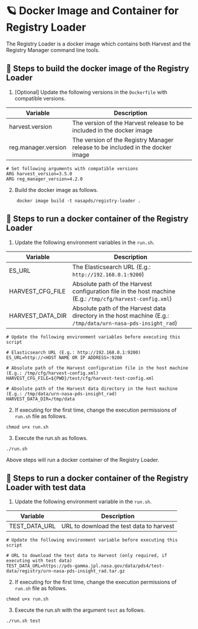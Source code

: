 # 🪐 Docker Image and Container for Registry Loader

The Registry Loader is a docker image which contains both Harvest and the Registry Manager command line tools.

## 🏃 Steps to build the docker image of the Registry Loader

1. [Optional] Update the following versions in the `Dockerfile` with compatible versions.

| Variable            | Description |
| ------------------- | ------------|
| harvest.version     | The version of the Harvest release to be included in the docker image|
| reg.manager.version | The version of the Registry Manager release to be included in the docker image|

```    
# Set following arguments with compatible versions
ARG harvest_version=3.5.0
ARG reg_manager_version=4.2.0
```

2. Build the docker image as follows.

```
    docker image build -t nasapds/registry-loader .
```

## 🏃 Steps to run a docker container of the Registry Loader

1. Update the following environment variables in the `run.sh`.

| Variable          | Description |
| ----------------- | ----------- |
| ES_URL            | The Elasticsearch URL (E.g.: `http://192.168.0.1:9200`) |
| HARVEST_CFG_FILE  | Absolute path of the Harvest configuration file in the host machine (E.g.: `/tmp/cfg/harvest-config.xml`) |
| HARVEST_DATA_DIR  | Absolute path of the Harvest data directory in the host machine (E.g.: `/tmp/data/urn-nasa-pds-insight_rad`) |

```    
# Update the following environment variables before executing this script

# Elasticsearch URL (E.g.: http://192.168.0.1:9200)
ES_URL=http://<HOST NAME OR IP ADDRESS>:9200

# Absolute path of the Harvest configuration file in the host machine (E.g.: /tmp/cfg/harvest-config.xml)
HARVEST_CFG_FILE=${PWD}/test/cfg/harvest-test-config.xml

# Absolute path of the Harvest data directory in the host machine (E.g.: /tmp/data/urn-nasa-pds-insight_rad)
HARVEST_DATA_DIR=/tmp/data
```

2. If executing for the first time, change the execution permissions of `run.sh` file as follows.

```
chmod u+x run.sh
```

3. Execute the run.sh as follows.

```
./run.sh
```

Above steps will run a docker container of the Registry Loader.

## 🏃 Steps to run a docker container of the Registry Loader with test data

1. Update the following environment variable in the `run.sh`.

| Variable          | Description |
| ----------------- | ----------- |
| TEST_DATA_URL     | URL to download the test data to harvest |

```    
# Update the following environment variable before executing this script

# URL to download the test data to Harvest (only required, if executing with test data)
TEST_DATA_URL=https://pds-gamma.jpl.nasa.gov/data/pds4/test-data/registry/urn-nasa-pds-insight_rad.tar.gz
```

2. If executing for the first time, change the execution permissions of `run.sh` file as follows.

```
chmod u+x run.sh
```

3. Execute the run.sh with the argument `test` as follows.

```
./run.sh test
```

